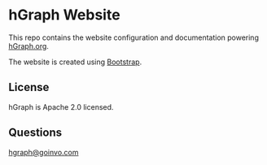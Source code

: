 hGraph Website
=============
This repo contains the website configuration and documentation powering [hGraph.org](http://www.hgraph.org).

The website is created using [Bootstrap](https://getbootstrap.com).

## License
hGraph is Apache 2.0 licensed.

## Questions
hgraph@goinvo.com
